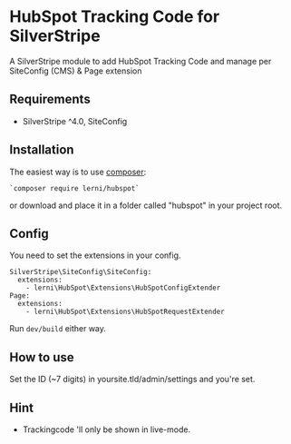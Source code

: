 # HubSpot Tracking Code for SilverStripe
A SilverStripe module to add HubSpot Tracking Code and manage per SiteConfig (CMS) & Page extension

## Requirements
* SilverStripe ^4.0, SiteConfig

## Installation
The easiest way is to use [composer](https://getcomposer.org/):

	`composer require lerni/hubspot`
or download and place it in a folder called "hubspot" in your project root.

## Config
You need to set the extensions in your config.

    SilverStripe\SiteConfig\SiteConfig:
      extensions:
        - lerni\HubSpot\Extensions\HubSpotConfigExtender
    Page:
      extensions:
        - lerni\HubSpot\Extensions\HubSpotRequestExtender

Run `dev/build` either way.

## How to use
Set the ID (~7 digits) in yoursite.tld/admin/settings and you're set.

## Hint
* Trackingcode 'll only be shown in live-mode.
